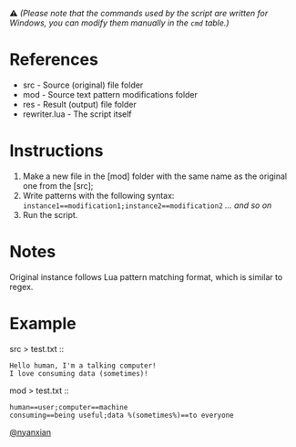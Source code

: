 ⚠ *(Please note that the commands used by the script are written for Windows, you can modify them manually in the `cmd` table.)*

# References
- src - Source (original) file folder
- mod - Source text pattern modifications folder
- res - Result (output) file folder
- rewriter.lua - The script itself

# Instructions
1. Make a new file in the [mod] folder with the same name as the original one from the [src];
2. Write patterns with the following syntax:<br>
`instance1==modification1;instance2==modification2` *... and so on*
4. Run the script.

# Notes
Original instance follows Lua pattern matching format, which is similar to regex.

# Example
src > test.txt ::
```
Hello human, I'm a talking computer!
I love consuming data (sometimes)!
```

mod > test.txt ::
```
human==user;computer==machine
consuming==being useful;data %(sometimes%)==to everyone
```
[@nyanxian](https://github.com/nyanxian)
